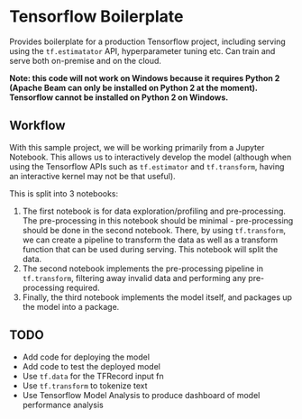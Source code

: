 # Tensorflow Boilerplate

Provides boilerplate for a production Tensorflow project, including serving using the `tf.estimatator` API, hyperparameter tuning etc. Can train and serve both on-premise and on the cloud.

**Note: this code will not work on Windows because it requires Python 2 (Apache Beam can only be installed on Python 2 at the moment). Tensorflow cannot be installed on Python 2 on Windows.**

## Workflow

With this sample project, we will be working primarily from a Jupyter Notebook. This allows us to interactively develop the model (although when using the Tensorflow APIs such as `tf.estimator` and `tf.transform`, having an interactive kernel may not be that useful).

This is split into 3 notebooks:

1. The first notebook is for data exploration/profiling and pre-processing. The pre-processing in this notebook should be minimal - pre-processing should be done in the second notebook. There, by using `tf.transform`, we can create a pipeline to transform the data as well as a transform function that can be used during serving. This notebook will split the data.
1. The second notebook implements the pre-processing pipeline in `tf.transform`, filtering away invalid data and performing any pre-processing required.
1. Finally, the third notebook implements the model itself, and packages up the model into a package.

## TODO

- Add code for deploying the model
- Add code to test the deployed model
- Use `tf.data` for the TFRecord input fn
- Use `tf.transform` to tokenize text
- Use Tensorflow Model Analysis to produce dashboard of model performance analysis
